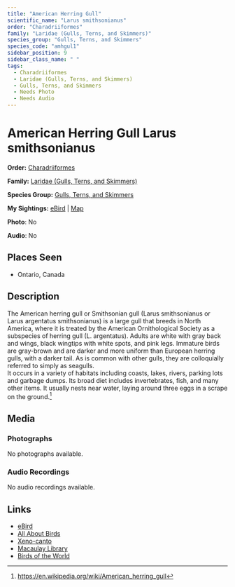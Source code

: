 ```yaml
---
title: "American Herring Gull"
scientific_name: "Larus smithsonianus"
order: "Charadriiformes"
family: "Laridae (Gulls, Terns, and Skimmers)"
species_group: "Gulls, Terns, and Skimmers"
species_code: "amhgul1"
sidebar_position: 9
sidebar_class_name: " "
tags: 
  - Charadriiformes
  - Laridae (Gulls, Terns, and Skimmers)
  - Gulls, Terns, and Skimmers
  - Needs Photo
  - Needs Audio
---
```


# American Herring Gull <span className='sci_name'>Larus smithsonianus</span>

**Order:** [Charadriiformes](/tags/charadriiformes)

**Family:** [Laridae (Gulls, Terns, and Skimmers)](/tags/laridae-gulls-terns-and-skimmers)

**Species Group:** [Gulls, Terns, and Skimmers](/tags/gulls-terns-and-skimmers)

**My Sightings:** [eBird](https://ebird.org/lifelist?r=world&time=life&spp=amhgul1) | [Map](/map?species_code=amhgul1)

**Photo**: No 

**Audio**: No

## Places Seen

* Ontario, Canada

## Description
The American herring gull or Smithsonian gull (Larus smithsonianus or Larus argentatus smithsonianus) is a large gull that breeds in North America, where it is treated by the American Ornithological Society as a subspecies of herring gull (L. argentatus).
Adults are white with gray back and wings, black wingtips with white spots, and pink legs. Immature birds are gray-brown and are darker and more uniform than European herring gulls, with a darker tail.  As is common with other gulls, they are colloquially referred to simply as seagulls.  
It occurs in a variety of habitats including coasts, lakes, rivers, parking lots and garbage dumps. Its broad diet includes invertebrates, fish, and many other items. It usually nests near water, laying around three eggs in a scrape on the ground.[^1]

[^1]: https://en.wikipedia.org/wiki/American_herring_gull

## Media
### Photographs
No photographs available.

### Audio Recordings
No audio recordings available.

## Links
* [eBird](https://ebird.org/species/amhgul1) 
* [All About Birds](https://www.allaboutbirds.org/guide/amhgul1) 
* [Xeno-canto](https://www.xeno-canto.org/species/larus-smithsonianus) 
* [Macaulay Library](https://search.macaulaylibrary.org/catalog?taxonCode=amhgul1&sort=rating_rank_desc)
* [Birds of the World](https://birdsoftheworld.org/bow/species/amhgul1)
